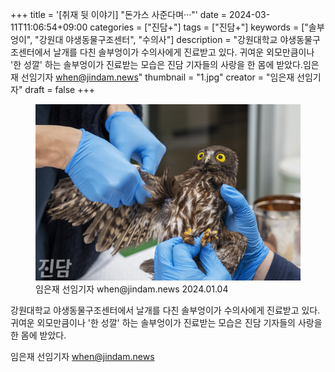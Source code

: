 +++
title = '[취재 뒷 이야기] "돈가스 사준다며···"'
date = 2024-03-11T11:06:54+09:00
categories = ["진담+"]
tags = ["진담+"]
keywords = ["솔부엉이", "강원대 야생동물구조센터", "수의사"]
description = "강원대학교 야생동물구조센터에서 날개를 다친 솔부엉이가 수의사에게 진료받고 있다. 귀여운 외모만큼이나 '한 성깔' 하는 솔부엉이가 진료받는 모습은 진담 기자들의 사랑을 한 몸에 받았다.임은재 선임기자 when@jindam.news"
thumbnail = "1.jpg"
creator = "임은재 선임기자"
draft = false
+++

<figure>
  <img src="1.jpg" alt="no image" />
  <figcaption>임은재 선임기자 when@jindam.news 2024.01.04</figcaption>
</figure>


강원대학교 야생동물구조센터에서 날개를 다친 솔부엉이가 수의사에게 진료받고 있다. 귀여운 외모만큼이나 '한 성깔' 하는 솔부엉이가 진료받는 모습은 진담 기자들의 사랑을 한 몸에 받았다.

임은재 선임기자 when@jindam.news


